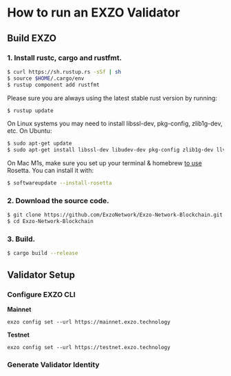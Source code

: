# How to run an EXZO Validator
## Build EXZO
### **1. Install rustc, cargo and rustfmt.**

```bash
$ curl https://sh.rustup.rs -sSf | sh
$ source $HOME/.cargo/env
$ rustup component add rustfmt
```

Please sure you are always using the latest stable rust version by running:

```bash
$ rustup update
```

On Linux systems you may need to install libssl-dev, pkg-config, zlib1g-dev, etc.  On Ubuntu:

```bash
$ sudo apt-get update
$ sudo apt-get install libssl-dev libudev-dev pkg-config zlib1g-dev llvm clang make cmake protobuf-compiler -y
```

On Mac M1s, make sure you set up your terminal & homebrew [to use](https://5balloons.info/correct-way-to-install-and-use-homebrew-on-m1-macs/) Rosetta. You can install it with:

```bash
$ softwareupdate --install-rosetta
```

### **2. Download the source code.**

```bash
$ git clone https://github.com/ExzoNetwork/Exzo-Network-Blockchain.git
$ cd Exzo-Network-Blockchain
```

### **3. Build.**

```bash
$ cargo build --release
```

## Validator Setup
### Configure EXZO CLI
**Mainnet**
```
exzo config set --url https://mainnet.exzo.technology
```

**Testnet**
```
exzo config set --url https://testnet.exzo.technology
```

### Generate Validator Identity
